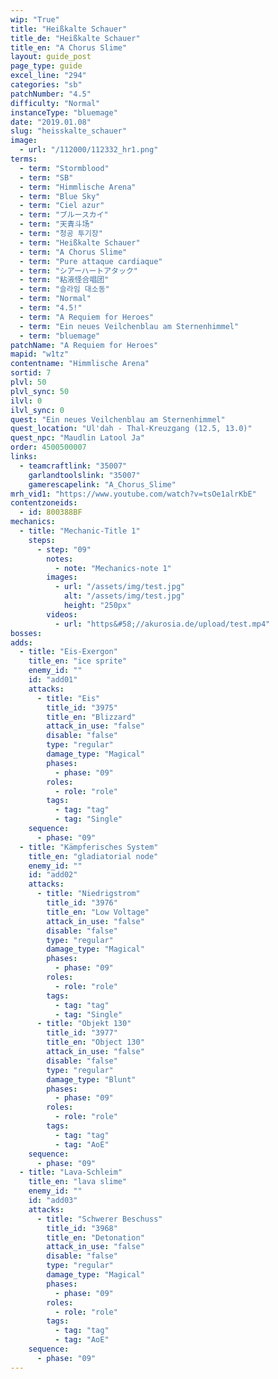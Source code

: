 ```yaml
---
wip: "True"
title: "Heißkalte Schauer"
title_de: "Heißkalte Schauer"
title_en: "A Chorus Slime"
layout: guide_post
page_type: guide
excel_line: "294"
categories: "sb"
patchNumber: "4.5"
difficulty: "Normal"
instanceType: "bluemage"
date: "2019.01.08"
slug: "heisskalte_schauer"
image:
  - url: "/112000/112332_hr1.png"
terms:
  - term: "Stormblood"
  - term: "SB"
  - term: "Himmlische Arena"
  - term: "Blue Sky"
  - term: "Ciel azur"
  - term: "ブルースカイ"
  - term: "天青斗场"
  - term: "청공 투기장"
  - term: "Heißkalte Schauer"
  - term: "A Chorus Slime"
  - term: "Pure attaque cardiaque"
  - term: "シアーハートアタック"
  - term: "粘液怪合唱团"
  - term: "슬라임 대소동"
  - term: "Normal"
  - term: "4.5!"
  - term: "A Requiem for Heroes"
  - term: "Ein neues Veilchenblau am Sternenhimmel"
  - term: "bluemage"
patchName: "A Requiem for Heroes"
mapid: "w1tz"
contentname: "Himmlische Arena"
sortid: 7
plvl: 50
plvl_sync: 50
ilvl: 0
ilvl_sync: 0
quest: "Ein neues Veilchenblau am Sternenhimmel"
quest_location: "Ul'dah - Thal-Kreuzgang (12.5, 13.0)"
quest_npc: "Maudlin Latool Ja"
order: 4500500007
links:
  - teamcraftlink: "35007"
    garlandtoolslink: "35007"
    gamerescapelink: "A_Chorus_Slime"
mrh_vid1: "https://www.youtube.com/watch?v=tsOe1alrKbE"
contentzoneids:
  - id: 800388BF
mechanics:
  - title: "Mechanic-Title 1"
    steps:
      - step: "09"
        notes:
          - note: "Mechanics-note 1"
        images:
          - url: "/assets/img/test.jpg"
            alt: "/assets/img/test.jpg"
            height: "250px"
        videos:
          - url: "https&#58;//akurosia.de/upload/test.mp4"
bosses:
adds:
  - title: "Eis-Exergon"
    title_en: "ice sprite"
    enemy_id: ""
    id: "add01"
    attacks:
      - title: "Eis"
        title_id: "3975"
        title_en: "Blizzard"
        attack_in_use: "false"
        disable: "false"
        type: "regular"
        damage_type: "Magical"
        phases:
          - phase: "09"
        roles:
          - role: "role"
        tags:
          - tag: "tag"
          - tag: "Single"
    sequence:
      - phase: "09"
  - title: "Kämpferisches System"
    title_en: "gladiatorial node"
    enemy_id: ""
    id: "add02"
    attacks:
      - title: "Niedrigstrom"
        title_id: "3976"
        title_en: "Low Voltage"
        attack_in_use: "false"
        disable: "false"
        type: "regular"
        damage_type: "Magical"
        phases:
          - phase: "09"
        roles:
          - role: "role"
        tags:
          - tag: "tag"
          - tag: "Single"
      - title: "Objekt 130"
        title_id: "3977"
        title_en: "Object 130"
        attack_in_use: "false"
        disable: "false"
        type: "regular"
        damage_type: "Blunt"
        phases:
          - phase: "09"
        roles:
          - role: "role"
        tags:
          - tag: "tag"
          - tag: "AoE"
    sequence:
      - phase: "09"
  - title: "Lava-Schleim"
    title_en: "lava slime"
    enemy_id: ""
    id: "add03"
    attacks:
      - title: "Schwerer Beschuss"
        title_id: "3968"
        title_en: "Detonation"
        attack_in_use: "false"
        disable: "false"
        type: "regular"
        damage_type: "Magical"
        phases:
          - phase: "09"
        roles:
          - role: "role"
        tags:
          - tag: "tag"
          - tag: "AoE"
    sequence:
      - phase: "09"
---
```

